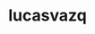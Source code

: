 ---
title: lucasvazq
github: https://github.com/lucasvazq
mode: dark
transition: 1s
score: 67.4
archetype:
- Minimalistic
---